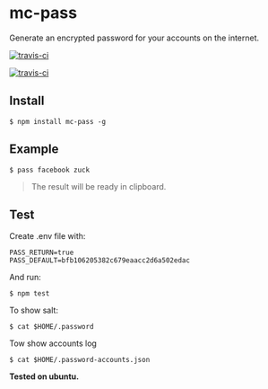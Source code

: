 # mc-pass

Generate an encrypted password for your accounts on the internet.

[![travis-ci](https://travis-ci.org/paulomcnally/mc-pass.svg)](https://travis-ci.org/paulomcnally/mc-pass)

[![travis-ci](https://nodei.co/npm/mc-pass.png)](https://www.npmjs.com/package/mc-pass)

## Install

    $ npm install mc-pass -g

## Example

    $ pass facebook zuck

> The result will be ready in clipboard.

## Test

Create .env file with:

    PASS_RETURN=true
    PASS_DEFAULT=bfb106205382c679eaacc2d6a502edac

And run:

    $ npm test

To show salt:

    $ cat $HOME/.password

Tow show accounts log

    $ cat $HOME/.password-accounts.json

**Tested on ubuntu.**
